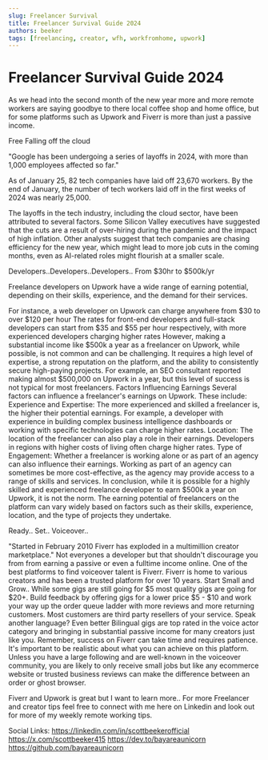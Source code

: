```yaml
---
slug: Freelancer Survival
title: Freelancer Survival Guide 2024
authors: beeker
tags: [freelancing, creator, wfh, workfromhome, upwork]
---
```


# Freelancer Survival Guide 2024

<!--truncate-->
As we head into the second month of the new year more and more remote workers are saying goodbye to there local coffee shop and home office, but for some platforms such as Upwork and Fiverr is more than just a passive income. 

 Free Falling off the cloud

"Google has been undergoing a series of layoffs in 2024, with more than 1,000 employees affected so far."

As of January 25, 82 tech companies have laid off 23,670 workers. By the end of January, the number of tech workers laid off in the first weeks of 2024 was nearly 25,000.
 
The layoffs in the tech industry, including the cloud sector, have been attributed to several factors. Some Silicon Valley executives have suggested that the cuts are a result of over-hiring during the pandemic and the impact of high inflation. Other analysts suggest that tech companies are chasing efficiency for the new year, which might lead to more job cuts in the coming months, even as AI-related roles might flourish at a smaller scale.

Developers..Developers..Developers.. From $30hr to $500k/yr 

Freelance developers on Upwork have a wide range of earning potential, depending on their skills, experience, and the demand for their services.
 
For instance, a web developer on Upwork can charge anywhere from $30 to over $120 per hour The rates for front-end developers and full-stack developers can start from $35 and $55 per hour respectively, with more experienced developers charging higher rates
However, making a substantial income like $500k a year as a freelancer on Upwork, while possible, is not common and can be challenging. It requires a high level of expertise, a strong reputation on the platform, and the ability to consistently secure high-paying projects. For example, an SEO consultant reported making almost $500,000 on Upwork in a year, but this level of success is not typical for most freelancers.
Factors Influencing Earnings
Several factors can influence a freelancer's earnings on Upwork. These include:
Experience and Expertise: The more experienced and skilled a freelancer is, the higher their potential earnings. For example, a developer with experience in building complex business intelligence dashboards or working with specific technologies can charge higher rates.
Location: The location of the freelancer can also play a role in their earnings. Developers in regions with higher costs of living often charge higher rates.
Type of Engagement: Whether a freelancer is working alone or as part of an agency can also influence their earnings. Working as part of an agency can sometimes be more cost-effective, as the agency may provide access to a range of skills and services.
In conclusion, while it is possible for a highly skilled and experienced freelance developer to earn $500k a year on Upwork, it is not the norm. The earning potential of freelancers on the platform can vary widely based on factors such as their skills, experience, location, and the type of projects they undertake.

Ready.. Set.. Voiceover..

"Started in February  2010 Fiverr has exploded in a multimillion creator marketplace."
Not everyones a developer but that shouldn't discourage you from from earning a passive or even a fulltime income online. One of the best platforms to find voiceover talent is Fiverr. Fiverr is home to various creators and has been a trusted platform for over 10 years. 
Start Small and Grow..
While some gigs are still going for $5 most quality gigs are going for $20+. Build feedback by offering gigs for a lower price $5 - $10 and work your way up the order queue ladder with more reviews and more returning customers. Most customers are third party resellers of your service. Speak another language? Even better Bilingual gigs are top rated in the voice actor category and bringing in substantial passive income for many creators just like you.
Remember, success on Fiverr can take time and requires patience. It's important to be realistic about what you can achieve on this platform. Unless you have a large following and are well-known in the voiceover community, you are likely to only receive small jobs but like any ecommerce website or trusted business reviews can make the difference between an order or ghost browser. 

Fiverr and Upwork is great but I want to learn more..
For more Freelancer and creator tips feel free to connect with me here on Linkedin and look out for more of my weekly remote working tips. 

Social Links:
https://linkedin.com/in/scottbeekerofficial
https://x.com/scottbeeker415
https://dev.to/bayareaunicorn 
https://github.com/bayareaunicorn